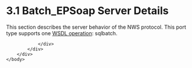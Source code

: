 <html dir="LTR" xmlns:mshelp="http://msdn.microsoft.com/mshelp" xmlns:ddue="http://ddue.schemas.microsoft.com/authoring/2003/5" xmlns:xlink="http://www.w3.org/1999/xlink" xmlns:tool="http://www.microsoft.com/tooltip">
    <head>
        <meta http-equiv="Content-Type" content="text/html; CHARSET=utf-8"></meta>
        <meta name="save" content="history"></meta>
        <title>3.1 Batch_EPSoap Server Details</title>
        <xml>
            <mshelp:toctitle title="3.1 Batch_EPSoap Server Details"></mshelp:toctitle>
            <mshelp:rltitle title="[MS-SSNWS]: Batch_EPSoap Server Details"></mshelp:rltitle>
            <mshelp:keyword index="A" term="2dd0a8e1-5ab8-4b89-b56d-5e2775bbd6d3"></mshelp:keyword>
            <mshelp:attr name="DCSext.ContentType" value="open specification"></mshelp:attr>
            <mshelp:attr name="AssetID" value="2dd0a8e1-5ab8-4b89-b56d-5e2775bbd6d3"></mshelp:attr>
            <mshelp:attr name="TopicType" value="kbRef"></mshelp:attr>
            <mshelp:attr name="DCSext.Title" value="[MS-SSNWS]: Batch_EPSoap Server Details" />
        </xml>
    </head>
    <body>
        <div id="header">
            <h1 class="heading">3.1 Batch_EPSoap Server Details</h1>
        </div>
        <div id="mainSection">
            <div id="mainBody">
                <div id="allHistory" class="saveHistory"></div>
                <div id="sectionSection0" class="section" name="collapseableSection">
                    

<p>This section describes the server behavior of the NWS
protocol. This port type supports one <a href="4baedaec-b5a7-4176-be88-e1cec659ab8c.md#gt_3f81265d-5456-4bfe-b795-ac5bf522b299">WSDL operation</a>: sqlbatch.</p>


                </div>
            </div>
        </div>
    </body>
</html>